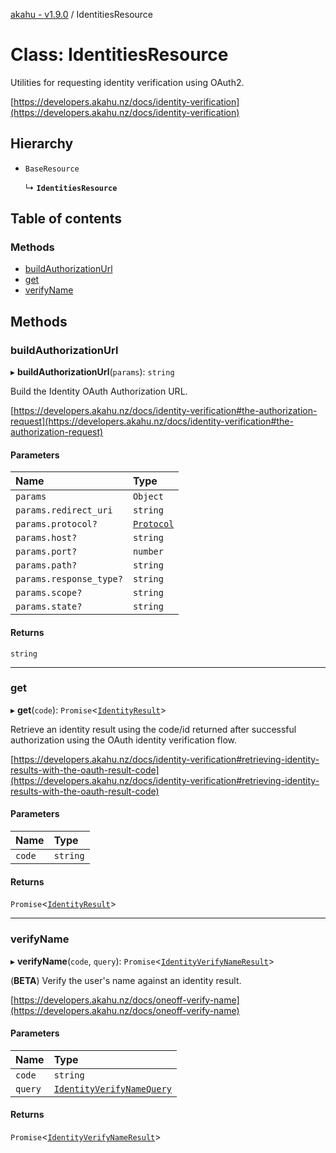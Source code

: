 [akahu - v1.9.0](../README.md) / IdentitiesResource

# Class: IdentitiesResource

Utilities for requesting identity verification using OAuth2.

[https://developers.akahu.nz/docs/identity-verification](https://developers.akahu.nz/docs/identity-verification)

## Hierarchy

- `BaseResource`

  ↳ **`IdentitiesResource`**

## Table of contents

### Methods

- [buildAuthorizationUrl](IdentitiesResource.md#buildauthorizationurl)
- [get](IdentitiesResource.md#get)
- [verifyName](IdentitiesResource.md#verifyname)

## Methods

### buildAuthorizationUrl

▸ **buildAuthorizationUrl**(`params`): `string`

Build the Identity OAuth Authorization URL.

[https://developers.akahu.nz/docs/identity-verification#the-authorization-request](https://developers.akahu.nz/docs/identity-verification#the-authorization-request)

#### Parameters

| Name | Type |
| :------ | :------ |
| `params` | `Object` |
| `params.redirect_uri` | `string` |
| `params.protocol?` | [`Protocol`](../README.md#protocol) |
| `params.host?` | `string` |
| `params.port?` | `number` |
| `params.path?` | `string` |
| `params.response_type?` | `string` |
| `params.scope?` | `string` |
| `params.state?` | `string` |

#### Returns

`string`

___

### get

▸ **get**(`code`): `Promise`<[`IdentityResult`](../README.md#identityresult)\>

Retrieve an identity result using the code/id returned after successful authorization using the
OAuth identity verification flow.

[https://developers.akahu.nz/docs/identity-verification#retrieving-identity-results-with-the-oauth-result-code](https://developers.akahu.nz/docs/identity-verification#retrieving-identity-results-with-the-oauth-result-code)

#### Parameters

| Name | Type |
| :------ | :------ |
| `code` | `string` |

#### Returns

`Promise`<[`IdentityResult`](../README.md#identityresult)\>

___

### verifyName

▸ **verifyName**(`code`, `query`): `Promise`<[`IdentityVerifyNameResult`](../README.md#identityverifynameresult)\>

(**BETA**) Verify the user's name against an identity result.

[https://developers.akahu.nz/docs/oneoff-verify-name](https://developers.akahu.nz/docs/oneoff-verify-name)

#### Parameters

| Name | Type |
| :------ | :------ |
| `code` | `string` |
| `query` | [`IdentityVerifyNameQuery`](../README.md#identityverifynamequery) |

#### Returns

`Promise`<[`IdentityVerifyNameResult`](../README.md#identityverifynameresult)\>
